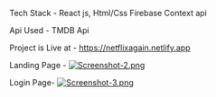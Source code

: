 Tech Stack - React js,
             Html/Css
             Firebase
             Context api
             
Api Used -   TMDB Api


Project is Live at - https://netflixagain.netlify.app




Landing Page -
[![Screenshot-2.png](https://i.postimg.cc/FFgYpgHf/Screenshot-2.png)](https://postimg.cc/yWx6YR9B)


Login Page-
[![Screenshot-3.png](https://i.postimg.cc/9FDj0CKW/Screenshot-3.png)](https://postimg.cc/MvJLr2z4)
